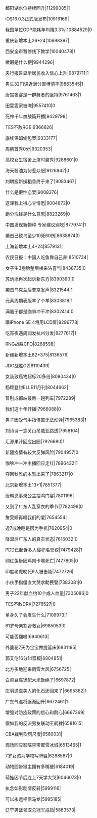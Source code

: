 鄱阳湖水位持续回升|11299085|1

iOS16.0.3正式版发布|10916169|

我国单位GDP能耗年均降3.3%|10884529|0

重庆新增本土26+24|10698397|

西安全市暂停线下教学|10040478|1

微瑕是什么梗|9944296|

央行报告显示居民收入信心上升|9879711|1

男生32门课近满分直博清华|9863545|1

唐宫夜宴是一群舞者的坚持|9761463|1

田雯雯家被淹|9557410|0

死神千年血战篇开播|9429798|

TES不敌RGE|9366626|

底线保姆偷包案|9333177|

周鹏首秀0分|9320353|

高校女生宿舍上演时装秀|9288601|0

海天酱油为何惹众怒|9126842|0

刘畊宏新操稻香终于来了|9083467|

什么是假性恋爱|9008376|

这课我上得心甘情愿|9004872|0

跑分洗钱是什么意思|8823269|0

中国发现新物种 专家建议别吃|8779741|1

袭击已致乌至少10死60伤|8638874|0

上海新增本土4+24|8579131|

农民日报：中国人吃鱼靠自己养|8510734|

女子生3胞胎整层楼来沾喜气|8438735|0

苏炳添再次起诉新东方|8390390|0

袭击乌克兰后普京发声|8321544|1

元素周期表版羊了个羊|8303818|1

满脑子都是咖啡冲不冲|8302414|0

曝iPhone SE 4将用LCD屏|8296778|

吃宵夜遇周润发杭州分发|8277617|1

RNG战胜CFO|8268598|

新疆新增本土82+375|8136576|

JDG战胜G2|8110439|

女装致癌物超标20多倍|8080434|0

杨颖登封ELLE11月刊|8044662|

暂别成都站最后一趟列车|7972289|

我们这十年开播|7966088|0

男子因受气手指僵直无法动弹|7965383|1

刘诗诗一念关山吊威亚路透|7958104|

汇源果汁回应出圈|7926680|1

新疆疫情有较大反弹风险|7904957|0

咖啡冲一冲主播回应走红|7896432|1

夺回秋雅的本雅出来了|7863217|0

北京新增本土13+1|7851377|

唐朝诡事录公主摆鸿门宴|7801196|

又到了广东人乱穿衣的季节|7782498|0

詹雯婷再唱我们的爱|7654554|

近7成晚睡是因为手机|7620954|0

降温后广东人的真实状态|7616032|0

PDD已起诉多人侵犯名誉权|7479428|1

网红兔狲因鸡肉卡喉死亡|7477805|0

印度老虎咬死9人被击毙|7472726|

小伙手指僵直大哭求助民警|7383081|0

男子22年献血约10个成人血量|7305086|0

TES不敌DRX|7276527|0

单身久了会发生什么|7109973|1

61岁母亲割肾救女|6985053|0

可能否翻唱|6940613|

外婆花7天为宝宝做提篮床|6831195|

郭艾伦16分14篮板|6804851|

北方多地迎来雨雪大风|6756725|

白菜豆腐煲配大米饭绝了|6697872|

庄羽送虞美人的化石还回来了|6695382|1

广东气温将逐渐回升|6672461|1

增强对防疫政策的信心和耐心|6667369|

假如我的反派男友联动王鹤棣|6581615|

CBA裁判吹罚尺度|6560031|

商场回应影院禁带蜜雪冰城|6513465|1

7岁女孩为学校写牌匾|6288587|0

动物园带猴主播有多嘴硬|6184019|

萌娃因节后连上7天学大哭|6046073|0

执念如影剧情反转|5999116|

可以永远相信马龙|5995185|

辽宁男篮领取总冠军戒指|5863573|


